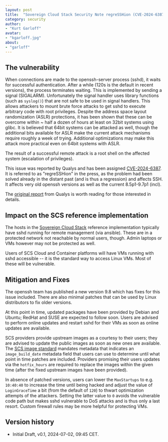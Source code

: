 ```yaml
---
layout: post
title:  "Sovereign Cloud Stack Security Note regreSSHion (CVE-2024-6387)"
category: security
author:
- "Kurt Garloff"
avatar:
- "kgarloff.jpg"
about:
- "garloff"
---
```


## The vulnerability

When connections are made to the openssh-server process (sshd),
it waits for successful authentication. After a while (120s is
the default in recent versions), the process terminates waiting.
This is implemented by sending a signal (SIGALARM). Unfortunately
the signal handler uses library functions (such as `syslog()`) that
are not safe to be used in signal handlers. This allows attackers
to mount brute force attacks to get sshd to execute arbitrary code
with root privileges.
Despite the address space layout randomization (ASLR) protections,
it has been shown that these can be overcome within ~ half a dozen
of hours at least on 32bit systems using glibc. It is believed that
64bit systems can be attacked as well, though the additional
bits available for ASLR make the current attack mechanisms require
roughly a week of trying. Additional optimizations may make this
attack more practical even on 64bit systems with ASLR. 

The result of a successful remote attack is
a root shell on the affected system (escalation of privileges).

This issue was reported by Qualys and has been assigned
[CVE-2024-6387](https://www.cve.org/CVERecord?id=CVE-2024-6387).
It is referred to as "regreSSHion" in the press, as the problem
had been solved already in the distant past (and is thus a regression)
and affects SSH.
It affects very old openssh versions as well as the current
8.5p1-9.7p1 (incl).

The [original report](https://blog.qualys.com/vulnerabilities-threat-research/2024/07/01/regresshion-remote-unauthenticated-code-execution-vulnerability-in-openssh-server)
from Qualys is worth reading for those interested in details.

## Impact on the SCS reference implementation

The hosts in the [Sovereign Cloud Stack](https://scs.community/)
reference implementation typically have sshd running for
remote management (via ansible). These are in a protected
network not reachable by normal users, though.
Admin laptops or VMs however may not be protected as well.

Users of SCS Cloud and Container platforms will have VMs running
with sshd accessible -- it is the standard way to access Linux VMs.
Most of these will be vulnerable.

## Mitigation and Fixes

The openssh team has published a new version 9.8 which has fixes for this
issue included. There are also minimal patches that can be used by Linux
distributors to fix older versions.

At this point in time, updated packages have been provided by Debian and
Ubuntu; RedHat and SUSE are expected to follow soon.
Users are advised to perform online updates and restart sshd for their VMs
as soon as online updates are available.

SCS providers provide upstream images as a courtesy to their users; they
are advised to update the public images as soon as new ones are available.
The [SCS image standard](https://docs.scs.community/standards/scs-0102-v1-image-metadata#image-build-info)
mandates metadata that indicates an `image_build_date` metadata field that
users can use to determine until what point in time patches are included.
Providers promising their users updates via the `hotfix_hours` are required
to replace the images within the given time (after the fixed upstream images
have been provided).

In absence of patched versions, users can lower the `MaxStartups` to e.g.
`10:40:40` to increase the time until being hacked and adjust the value
of `LoginGraceTime` a bit (from the default of `120`) to thwart optimization
attempts of the attackers. Setting the latter value to `0` avoids the
vulnerable code path but makes sshd vulnerable to DoS attacks and is
thus only a last resort. Custom firewall rules may be more helpful for
protecting VMs.

## Version history

* Initial Draft, v0.1, 2024-07-02, 09:45 CET.
